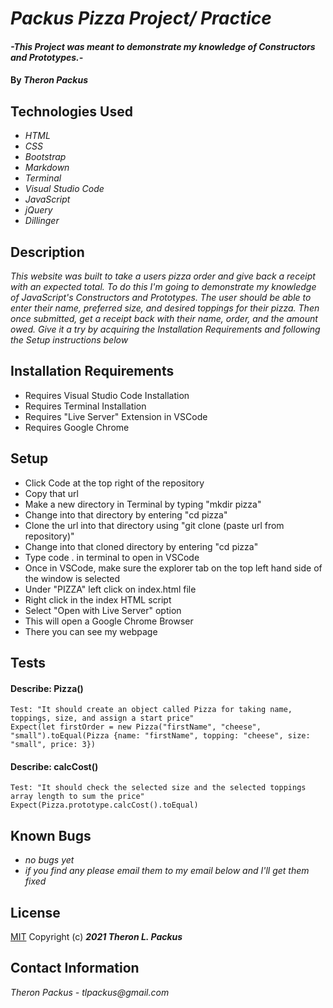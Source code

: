 # _Packus Pizza Project/ Practice_

#### _-This Project was meant to demonstrate my knowledge of Constructors and Prototypes.-_

#### By _**Theron Packus**_

## Technologies Used

* _HTML_
* _CSS_
* _Bootstrap_
* _Markdown_
* _Terminal_
* _Visual Studio Code_
* _JavaScript_
* _jQuery_
* _Dillinger_

## Description

_This website was built to take a users pizza order and give back a receipt with an expected total. To do this I'm going to demonstrate my knowledge of JavaScript's Constructors and Prototypes. The user should be able to enter their name, preferred size, and desired toppings for their pizza. Then once submitted, get a receipt back with their name, order, and the amount owed. Give it a try by acquiring the Installation Requirements and following the Setup instructions below_

## Installation Requirements
- Requires Visual Studio Code Installation
- Requires Terminal Installation
- Requires "Live Server" Extension in VSCode
- Requires Google Chrome

## Setup
- Click Code at the top right of the repository
- Copy that url
- Make a new directory in Terminal by typing "mkdir pizza"
- Change into that directory by entering "cd pizza"
- Clone the url into that directory using "git clone (paste url from repository)"
- Change into that cloned directory by entering "cd pizza"
- Type code . in terminal to open in VSCode
- Once in VSCode, make sure the explorer tab on the top left hand side of the window is selected
- Under "PIZZA" left click on index.html file
- Right click in the index HTML script
- Select "Open with Live Server" option
- This will open a Google Chrome Browser
- There you can see my webpage

## Tests
#### Describe: Pizza()
```
Test: "It should create an object called Pizza for taking name, toppings, size, and assign a start price"
Expect(let firstOrder = new Pizza("firstName", "cheese", "small").toEqual(Pizza {name: "firstName", topping: "cheese", size: "small", price: 3})
```
#### Describe: calcCost()
```
Test: "It should check the selected size and the selected toppings array length to sum the price"
Expect(Pizza.prototype.calcCost().toEqual)
```

## Known Bugs

* _no bugs yet_
* _if you find any please email them to my email below and I'll get them fixed_

## License

[MIT](LICENSE.txt) Copyright (c) **_2021 Theron L. Packus_**

## Contact Information

_Theron Packus - tlpackus@gmail.com_